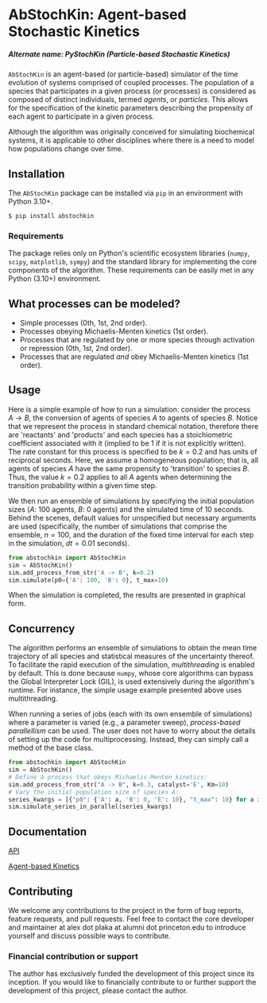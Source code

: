 # AbStochKin: Agent-based Stochastic Kinetics
##### Alternate name: PyStochKin (Particle-based Stochastic Kinetics)

`AbStochKin` is an agent-based (or particle-based) simulator of the time 
evolution of systems comprised of coupled processes. The population of a species 
that participates in a given process (or processes) is considered as 
composed of distinct individuals, termed *agents*, or *particles*. 
This allows for the specification of the kinetic parameters describing 
the propensity of each agent to participate in a given process. 

Although the algorithm was originally conceived for simulating biochemical 
systems, it is applicable to other disciplines where there is a need to model 
how populations change over time.

## Installation
The `AbStochKin` package can be installed via `pip` in an environment with 
Python 3.10+. 
```
$ pip install abstochkin 
```

### Requirements
The package relies only on Python's scientific ecosystem 
libraries (`numpy`, `scipy`, `matplotlib`, `sympy`) and 
the standard library for implementing the core components of the algorithm. 
These requirements can be easily met in any Python (3.10+) environment.

## What processes can be modeled?
- Simple processes (0th, 1st, 2nd order).
- Processes obeying Michaelis-Menten kinetics (1st order).
- Processes that are regulated by one or more species through activation or repression (0th, 1st, 2nd order).
- Processes that are regulated *and* obey Michaelis-Menten kinetics (1st order).

## Usage
Here is a simple example of how to run a simulation: consider the process 
$A \rightarrow B$, the conversion of agents of species $A$ to agents of species $B$. 
Notice that we represent the process in standard chemical notation, therefore 
there are 'reactants' and 'products' and each species has a stoichiometric 
coefficient associated with it (implied to be $1$ if it is not explicitly written). 
The rate constant for this process is specified to be $k=0.2$ and has units of 
reciprocal seconds. Here, we assume a homogeneous population; that is, all 
agents of species $A$ have the same propensity to 'transition' to species $B$. 
Thus, the value $k=0.2$ applies to all $A$ agents when determining the transition 
probability within a given time step.

We then run an ensemble of simulations by specifying the initial population 
sizes ($A$: $100$ agents, $B$: $0$ agents) and the simulated time of $10$ seconds. 
Behind the scenes, default values for unspecified but necessary arguments are used
(specifically, the number of simulations that comprise the ensemble, $n=100$, 
and the duration of the fixed time interval for each step in the simulation, 
$dt=0.01$ seconds).
```python
from abstochkin import AbStochKin
sim = AbStochKin()
sim.add_process_from_str('A -> B', k=0.2)
sim.simulate(p0={'A': 100, 'B': 0}, t_max=10)
```
When the simulation is completed, the results are presented in graphical form.

## Concurrency
The algorithm performs an ensemble of simulations to obtain the mean time 
trajectory of all species and statistical measures of the uncertainty thereof. 
To facilitate the rapid execution of the simulation, *multithreading* is enabled 
by default. This is done because `numpy`, whose core algorithms can bypass 
the Global Interpreter Lock (GIL), is used extensively during the algorithm's 
runtime. For instance, the simple usage example presented above uses 
multithreading.

When running a series of jobs (each with its own ensemble of simulations) 
where a parameter is varied (e.g., a parameter sweep), *process-based 
parallellism* can be used. The user does not have to worry about 
the details of setting up the code for multiprocessing. Instead, they can simply 
call a method of the base class.
```python
from abstochkin import AbStochKin
sim = AbStochKin()
# Define a process that obeys Michaelis-Menten kinetics:
sim.add_process_from_str("A -> B", k=0.3, catalyst='E', Km=10)
# Vary the initial population size of species A:
series_kwargs = [{"p0": {'A': a, 'B': 0, 'E': 10}, "t_max": 10} for a in range(40, 51)]
sim.simulate_series_in_parallel(series_kwargs)
```

## Documentation
[API](/docs/abstochkin/index.html)

[Agent-based Kinetics](/docs/Agent-basedKinetics_monograph.pdf)

## Contributing
We welcome any contributions to the project in the form of bug reports, 
feature requests, and pull requests. Feel free to contact the core developer 
and maintainer at alex dot plaka at alumni dot princeton.edu to introduce 
yourself and discuss possible ways to contribute.

### Financial contribution or support
The author has exclusively funded the development of this project since its 
inception. If you would like to financially contribute to or further support 
the development of this project, please contact the author.


